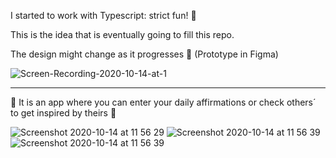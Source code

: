 I started to work with Typescript: strict fun! 🦄

This is the idea that is eventually going to fill this repo.

The design might change as it progresses 🍁
(Prototype in Figma)

![Screen-Recording-2020-10-14-at-1](https://user-images.githubusercontent.com/35815182/95977675-708a1180-0e19-11eb-8c2f-07a442bcde1b.gif)

__________________________________________________________________________________________________________________________________________
🌱 It is an app where you can enter your daily affirmations or check others´ to get inspired by theirs 🌱

![Screenshot 2020-10-14 at 11 56 29](https://user-images.githubusercontent.com/35815182/95973971-9eb92280-0e14-11eb-9f97-45e104ef2ce5.png)
![Screenshot 2020-10-14 at 11 56 39](https://user-images.githubusercontent.com/35815182/95974078-c27c6880-0e14-11eb-9d09-203b5f126092.png)
![Screenshot 2020-10-14 at 11 56 39](https://user-images.githubusercontent.com/35815182/95976257-83034b80-0e17-11eb-9cd1-25d16954b54d.png)



